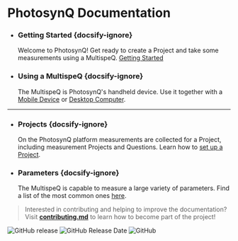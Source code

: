 # PhotosynQ Documentation

<!-- columns:2 -->

* ### Getting Started {docsify-ignore}
  Welcome to PhotosynQ! Get ready to create a Project and take some measurements using a MultispeQ. [Getting Started](/tutorials/getting-started)
* ### Using a MultispeQ {docsify-ignore}
  The MultispeQ is PhotosynQ's handheld device. Use it together with a [Mobile Device](/mobile-application/connect-an-instrument) or [Desktop Computer](/desktop-application/connect-an-instrument).

***

<!-- columns:2 -->

* ### Projects {docsify-ignore}
  On the PhotosynQ platform measurements are collected for a Project, including measurement Projects and Questions. Learn how to [set up a Project](tutorials/creating-a-project).
* ### Parameters {docsify-ignore}
  The MultispeQ is capable to measure a large variety of parameters. Find a list of the most common ones [here](/instruments/what-does-the-multispeq-measure).

> Interested in contributing and helping to improve the documentation? Visit **[contributing.md]** to learn how to become part of the project!

![GitHub release](https://img.shields.io/github/release/Photosynq/PhotosynQ-Documentation.svg?style=flat-square ":no-zoom") ![GitHub Release Date](https://img.shields.io/github/release-date/PhotosynQ/PhotosynQ-Documentation.svg?style=flat-square ":no-zoom") ![GitHub](https://img.shields.io/github/license/PhotosynQ/PhotosynQ-Documentation.svg?style=flat-square ":no-zoom")

[contributing.md]: https://github.com/Photosynq/PhotosynQ-Documentation/blob/master/contributing.md